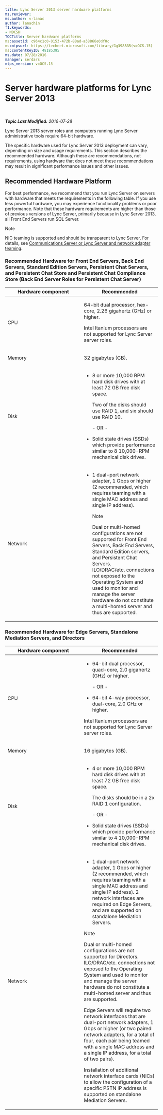 ```yaml
---
title: Lync Server 2013 server hardware platforms
ms.reviewer: 
ms.author: v-lanac
author: lanachin
f1.keywords:
- NOCSH
TOCTitle: Server hardware platforms
ms:assetid: c964c1c0-0153-472b-88ad-a38866e0df0c
ms:mtpsurl: https://technet.microsoft.com/library/Gg398835(v=OCS.15)
ms:contentKeyID: 48185395
ms.date: 07/28/2016
manager: serdars
mtps_version: v=OCS.15
---
```


<div data-xmlns="http://www.w3.org/1999/xhtml">

<div class="topic" data-xmlns="http://www.w3.org/1999/xhtml" data-msxsl="urn:schemas-microsoft-com:xslt" data-cs="http://msdn.microsoft.com/en-us/">

<div data-asp="http://msdn2.microsoft.com/asp">

# Server hardware platforms for Lync Server 2013

</div>

<div id="mainSection">

<div id="mainBody">

<span> </span>

_**Topic Last Modified:** 2016-07-28_

Lync Server 2013 server roles and computers running Lync Server administrative tools require 64-bit hardware.

The specific hardware used for Lync Server 2013 deployment can vary, depending on size and usage requirements. This section describes the recommended hardware. Although these are recommendations, not requirements, using hardware that does not meet these recommendations may result in significant performance issues and other issues.

<div>

## Recommended Hardware Platform

For best performance, we recommend that you run Lync Server on servers with hardware that meets the requirements in the following table. If you use less powerful hardware, you may experience functionality problems or poor performance. Note that these hardware requirements are higher than those of previous versions of Lync Server, primarily because in Lync Server 2013, all Front End Servers run SQL Server.

<div>


> [!NOTE]  
> NIC teaming is supported and should be transparent to Lync Server. For details, see <A href="http://go.microsoft.com/fwlink/p/?linkid=389910">Communications Server or Lync Server and network adapter teaming</A>.



</div>

### Recommended Hardware for Front End Servers, Back End Servers, Standard Edition Servers, Persistent Chat Servers, and Persistent Chat Store and Persistent Chat Compliance Store (Back End Server Roles for Persistent Chat Server)

<table>
<colgroup>
<col style="width: 50%" />
<col style="width: 50%" />
</colgroup>
<thead>
<tr class="header">
<th>Hardware component</th>
<th>Recommended</th>
</tr>
</thead>
<tbody>
<tr class="odd">
<td><p>CPU</p></td>
<td><p>64-bit dual processor, hex-core, 2.26 gigahertz (GHz) or higher.</p>
<p>Intel Itanium processors are not supported for Lync Server server roles.</p></td>
</tr>
<tr class="even">
<td><p>Memory</p></td>
<td><p>32 gigabytes (GB).</p></td>
</tr>
<tr class="odd">
<td><p>Disk</p></td>
<td><ul>
<li><p>8 or more 10,000 RPM hard disk drives with at least 72 GB free disk space.</p>
<p>Two of the disks should use RAID 1, and six should use RAID 10.</p>
<p>- OR -</p></li>
<li><p>Solid state drives (SSDs) which provide performance similar to 8 10,000-RPM mechanical disk drives.</p></li>
</ul></td>
</tr>
<tr class="even">
<td><p>Network</p></td>
<td><ul>
<li><p>1 dual-port network adapter, 1 Gbps or higher (2 recommended, which requires teaming with a single MAC address and single IP address).</p>
<div>

> [!NOTE]  
> Dual or multi-homed configurations are not supported for Front End Servers, Back End Servers, Standard Edition servers, and Persistent Chat Servers.<BR>ILO/DRAC/etc. connections not exposed to the Operating System and used to monitor and manage the server hardware do not constitute a multi-homed server and thus are supported.


</div></li>
</ul></td>
</tr>
</tbody>
</table>


### Recommended Hardware for Edge Servers, Standalone Mediation Servers, and Directors

<table>
<colgroup>
<col style="width: 50%" />
<col style="width: 50%" />
</colgroup>
<thead>
<tr class="header">
<th>Hardware component</th>
<th>Recommended</th>
</tr>
</thead>
<tbody>
<tr class="odd">
<td><p>CPU</p></td>
<td><ul>
<li><p>64-bit dual processor, quad-core, 2.0 gigahertz (GHz) or higher.</p>
<p>- OR -</p></li>
<li><p>64-bit 4-way processor, dual-core, 2.0 GHz or higher.</p></li>
</ul>
<p>Intel Itanium processors are not supported for Lync Server server roles.</p></td>
</tr>
<tr class="even">
<td><p>Memory</p></td>
<td><p>16 gigabytes (GB).</p></td>
</tr>
<tr class="odd">
<td><p>Disk</p></td>
<td><ul>
<li><p>4 or more 10,000 RPM hard disk drives with at least 72 GB free disk space.</p>
<p>The disks should be in a 2x RAID 1 configuration.</p>
<p>- OR -</p></li>
<li><p>Solid state drives (SSDs) which provide performance similar to 4 10,000-RPM mechanical disk drives.</p></li>
</ul></td>
</tr>
<tr class="even">
<td><p>Network</p></td>
<td><ul>
<li><p>1 dual-port network adapter, 1 Gbps or higher (2 recommended, which requires teaming with a single MAC address and single IP address). 2 network interfaces are required on Edge Servers, and are supported on standalone Mediation Servers.</p></li>
</ul>
<div>

> [!NOTE]  
> Dual or multi-homed configurations are not supported for Directors.<BR>ILO/DRAC/etc. connections not exposed to the Operating System and used to monitor and manage the server hardware do not constitute a multi-homed server and thus are supported.


</div>
<p>Edge Servers will require two network interfaces that are dual-port network adapters, 1 Gbps or higher (or two paired network adapters, for a total of four, each pair being teamed with a single MAC address and a single IP address, for a total of two pairs).</p>
<p>Installation of additional network interface cards (NICs) to allow the configuration of a specific PSTN IP address is supported on standalone Mediation Servers.</p></td>
</tr>
</tbody>
</table>


</div>

</div>

<span> </span>

</div>

</div>

</div>


